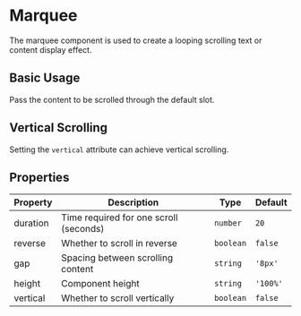 # Marquee

The marquee component is used to create a looping scrolling text or content display effect.

## Basic Usage

Pass the content to be scrolled through the default slot.

<demo vue="../demo/marquee/basic.vue" github="https://github.com/Onion-L/onionl-ui/tree/main/packages/components/marquee" />

## Vertical Scrolling

Setting the `vertical` attribute can achieve vertical scrolling.

<demo vue="../demo/marquee/vertical.vue" github="https://github.com/Onion-L/onionl-ui/tree/main/packages/components/marquee" />

## Properties

| Property | Description | Type | Default |
|--------|------|------|---------|
| duration | Time required for one scroll (seconds) | `number` | `20` |
| reverse | Whether to scroll in reverse | `boolean` | `false` |
| gap | Spacing between scrolling content | `string` | `'8px'` |
| height | Component height | `string` | `'100%'` |
| vertical | Whether to scroll vertically | `boolean` | `false` |
